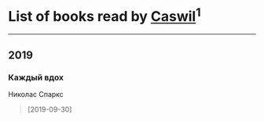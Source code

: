 # List of books read by [Caswil](https://plus.google.com/u/0/111613390096942262621/)<sup>1</sup>
---

## 2019

### Каждый вдох
Николас Спаркс
> [2019-09-30] 



